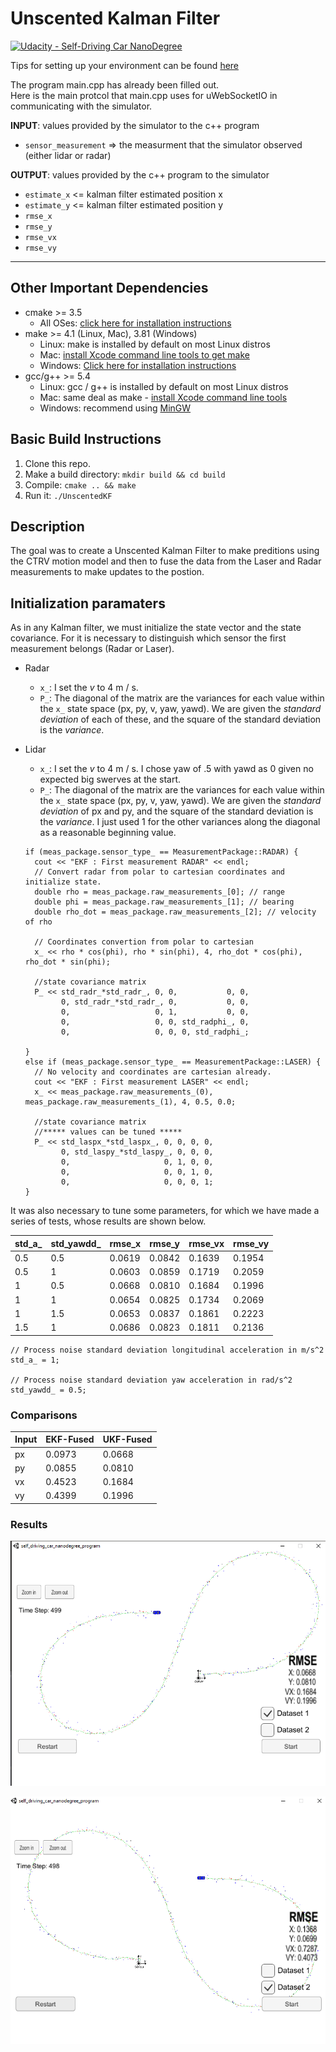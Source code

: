# Unscented Kalman Filter
[![Udacity - Self-Driving Car NanoDegree](https://s3.amazonaws.com/udacity-sdc/github/shield-carnd.svg)](http://www.udacity.com/drive)

Tips for setting up your environment can be found [here](https://classroom.udacity.com/nanodegrees/nd013/parts/40f38239-66b6-46ec-ae68-03afd8a601c8/modules/0949fca6-b379-42af-a919-ee50aa304e6a/lessons/f758c44c-5e40-4e01-93b5-1a82aa4e044f/concepts/23d376c7-0195-4276-bdf0-e02f1f3c665d)

The program main.cpp has already been filled out.  
Here is the main protcol that main.cpp uses for uWebSocketIO in communicating with the simulator.

**INPUT**: values provided by the simulator to the c++ program
* `sensor_measurement` => the measurment that the simulator observed (either lidar or radar)


**OUTPUT**: values provided by the c++ program to the simulator
* `estimate_x` <= kalman filter estimated position x
* `estimate_y` <= kalman filter estimated position y
* `rmse_x`
* `rmse_y`
* `rmse_vx`
* `rmse_vy`

---

## Other Important Dependencies
* cmake >= 3.5
  * All OSes: [click here for installation instructions](https://cmake.org/install/)
* make >= 4.1 (Linux, Mac), 3.81 (Windows)
  * Linux: make is installed by default on most Linux distros
  * Mac: [install Xcode command line tools to get make](https://developer.apple.com/xcode/features/)
  * Windows: [Click here for installation instructions](http://gnuwin32.sourceforge.net/packages/make.htm)
* gcc/g++ >= 5.4
  * Linux: gcc / g++ is installed by default on most Linux distros
  * Mac: same deal as make - [install Xcode command line tools](https://developer.apple.com/xcode/features/)
  * Windows: recommend using [MinGW](http://www.mingw.org/)

## Basic Build Instructions

1. Clone this repo.
2. Make a build directory: `mkdir build && cd build`
3. Compile: `cmake .. && make`
4. Run it: `./UnscentedKF`

## Description
The goal was to create a Unscented Kalman Filter to make preditions using the CTRV motion model and then to fuse the data from the Laser and Radar measurements to make updates to the postion.

## Initialization paramaters
As in any Kalman filter, we must initialize the state vector and the state covariance. For it is necessary to distinguish which sensor the first measurement belongs (Radar or Laser).
* Radar
  * `x_`: I set the *v* to 4 m / s.
  * `P_`: The diagonal of the matrix are the variances for each value within the `x_` state space (px, py, v, yaw, yawd). We are given the *standard deviation* of each of these, and the square of the standard deviation is the *variance*.

* Lidar
  * `x_`: I set the *v* to 4 m / s. I chose yaw of .5 with yawd as 0 given no expected big swerves at the start.
  * `P_`: The diagonal of the matrix are the variances for each value within the `x_` state space (px, py, v, yaw, yawd). We are given the *standard deviation* of px and py, and the square of the standard deviation is the *variance*. I just used 1 for the other variances along the diagonal as a reasonable beginning value.

  ```
  if (meas_package.sensor_type_ == MeasurementPackage::RADAR) {
    cout << "EKF : First measurement RADAR" << endl;
    // Convert radar from polar to cartesian coordinates and initialize state.
    double rho = meas_package.raw_measurements_[0]; // range
    double phi = meas_package.raw_measurements_[1]; // bearing
    double rho_dot = meas_package.raw_measurements_[2]; // velocity of rho

    // Coordinates convertion from polar to cartesian
    x_ << rho * cos(phi), rho * sin(phi), 4, rho_dot * cos(phi), rho_dot * sin(phi);

    //state covariance matrix
    P_ << std_radr_*std_radr_, 0, 0,           0, 0,
          0, std_radr_*std_radr_, 0,           0, 0,
          0,                   0, 1,           0, 0,
          0,                   0, 0, std_radphi_, 0,
          0,                   0, 0, 0, std_radphi_;

  }
  else if (meas_package.sensor_type_ == MeasurementPackage::LASER) {
    // No velocity and coordinates are cartesian already.
    cout << "EKF : First measurement LASER" << endl;
    x_ << meas_package.raw_measurements_(0), meas_package.raw_measurements_(1), 4, 0.5, 0.0;

    //state covariance matrix
    //***** values can be tuned *****
    P_ << std_laspx_*std_laspx_, 0, 0, 0, 0,
          0, std_laspy_*std_laspy_, 0, 0, 0,
          0,                     0, 1, 0, 0,
          0,                     0, 0, 1, 0,
          0,                     0, 0, 0, 1;
  }
  ```

It was also necessary to tune some parameters, for which we have made a series of tests, whose results are shown below.

| std_a_    | std_yawdd_ | rmse_x | rmse_y | rmse_vx | rmse_vy |
| :-------- | :--------- | ------ | ------ | ------- | ------- |
| 0.5       | 0.5        | 0.0619 | 0.0842 | 0.1639  | 0.1954  |
| 0.5       | 1          | 0.0603 | 0.0859 | 0.1719  | 0.2059  |
| 1         | 0.5        | 0.0668 | 0.0810 | 0.1684  | 0.1996  |
| 1         | 1          | 0.0654 | 0.0825 | 0.1734  | 0.2069  |
| 1         | 1.5        | 0.0653 | 0.0837 | 0.1861  | 0.2223  |
| 1.5       | 1          | 0.0686 | 0.0823 | 0.1811  | 0.2136  |

```
// Process noise standard deviation longitudinal acceleration in m/s^2
std_a_ = 1;

// Process noise standard deviation yaw acceleration in rad/s^2
std_yawdd_ = 0.5;
```

### Comparisons

| Input | EKF-Fused | UKF-Fused |
| ----- | --------- | --------- |
|  px   |  0.0973   |  0.0668   |
|  py   |  0.0855   |  0.0810   |
|  vx   |  0.4523   |  0.1684   |
|  vy   |  0.4399   |  0.1996   |

### Results

![Dataset1](./images/dataset1.png)

![Dataset2](./images/dataset2.png)
